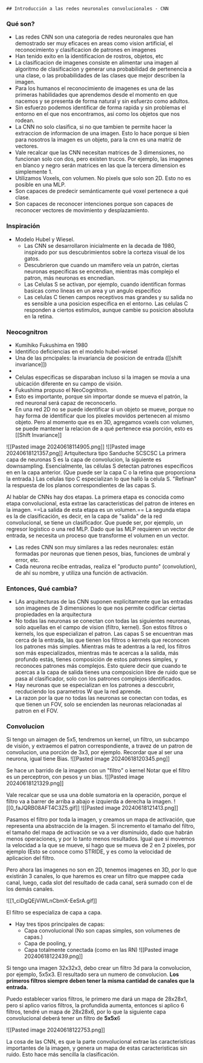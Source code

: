 	## Introducción a las redes neuronales convolucionales - CNN

### Qué son?

- Las redes CNN son una categoria de redes neuronales que han demostrado ser muy eficaces en areas como vision artificial, el reconocimiento y clasificacion de patrones en imagenes
- Han tenido exito en la identificacion de rostros, objetos, etc
- La clasificacion de imagenes consiste en alimentar una imagen al algoritmo de clasificacion y generar una probabilidad de pertenencia a una clase, o las probabilidades de las clases que mejor describen la imagen.
- Para los humanos el reconocimiento de imagenes es una de las primeras habilidades que aprendemos desde el momento en que nacemos y se presenta de forma natural y sin esfuerzo como adultos.
- Sin esfuerzo podemos identificar de forma rapida y sin problemas el entorno en el que nos encontramos, asi como los objetos que nos rodean.
- La CNN no solo clasifica, si no que tambien te permite hacer la extraccion de informacion de una imagen. Esto lo hace porque si bien para nosotros la imagen es un objeto, para la cnn es una matriz de vectores.
- Vale recalcar que las CNN necesitan matrices de 3 dimensiones, no funcionan solo con dos, pero existen trucos. Por ejemplo, las imagenes en blanco y negro serán matrices en las que la tercera dimension es simplemente 1.
- Utilizamos Voxels, con volumen. No pixels que solo son 2D. Esto no es posible en una MLP.
- Son capaces de predecir semánticamente qué voxel pertenece a qué clase.
- Son capaces de reconocer intenciones porque son capaces de reconocer vectores de movimiento y desplazamiento.
### Inspiración
- Modelo Hubel y Wiesel.
	- Las CNN se desarrollaron inicialmente en la decada de 1980, inspirado por sus descubrimientos sobre la corteza visual de los gatos.
	- Descubrieron que cuando un mamifero veía un patrón, ciertas neuronas especificas se encendian, mientras más complejo el patron, más neuronas es encnedian.
	- Las Celulas S se activan, por ejemplo, cuando identifican formas basicas como lineas en un area y un angulo especifico
	- Las celulas C tienen campos receptivos mas grandes y su salida no es sensible a una posicion especifica en el entorno. Las celulas C responden a ciertos estimulos, aunque cambie su posicion absoluta en la retina.
	

### Neocognitron
- Kumihiko Fukushima en 1980
- Identifico deficiencias en el modelo hubel-wiesel
- Una de las prncipales: la invariancia de posicion de entrada ([[shift invariance]])
- 
- Celulas especificas se disparaban incluso si la imagen se movia a una ubicación diferente en su campo de visión. 
- Fukushima propuso el NeoCognitron.
- Esto es importante, porque sin importar donde se mueva el patrón, la red neuronal será capaz de reconocerlo.
- En una red 2D no se puede identificar si un objeto se mueve, porque no hay forma de identificar que los pixeles movidos pertenecen al mismo objeto. Pero al momento que es en 3D, agregamos voxels con volumen, se puede mantener la relacion de a qué pertenece esa porción, esto es [[Shift Invariance]]

![[Pasted image 20240618114905.png]]
![[Pasted image 20240618121357.png]]
Artquitectura tipo Sanduche SCSCSC
La primera capa de neuronas S es la capa de convolucion, la siguiente es downsampling.
Esencialmente, las células S detectan patrones específicos en en la capa anterior. (Que puede ser la capa C o la retina que proporciona la entrada.)
Las celulas tipo C especializan lo que halló la celula S. "Refinan" la respuesta de los planos correspondientes de las capas S.

Al hablar de CNNs hay dos etapas.
La primera etapa es conocida como etapa convolucional, esta extrae las caracteristicas del patron de interes en la imagen. ==La salida de esta etapa es un volumen.== 
La segunda etapa es la de clasificación, es decir, en la capa de "salida" de la red convolucional, se tiene un clasificador. Que puede ser, por ejemplo, un regresor logistico o una red MLP.
Dado que las MLP requieren un vector de entrada, se necesita un proceso que transforme el volumen en un vector. 

- Las redes CNN son muy similares a las redes neuronales: están formadas por neuronas que tienen pesos, bias, funciones de umbral y error, etc.
- Cada neurona recibe entradas, realiza el "producto punto" (convolution), de ahí su nombre, y utiliza una función de activación.
### Entonces, Qué cambia?
- LAs arquitecturas de las CNN suponen explícitamente que las entradas son imagenes de 3 dimensiones lo que nos permite codificar ciertas propiedades en la arquitectura
- No todas las neuronas se conectan con todas las siguientes neuronas, solo aquellas en el campo de vision (filtro, kernel). Son estos filtros o kernels, los que especializan el patron. Las capas S se encuentran mas cerca de la entrada, las que tienen los filtros o kernels que reconocen los patrones más simples. Mientras más te adentras a la red, los filtros son más especializados, mientras más te acercas a la salida, más profundo estás, tienes composición de estos patrones simples, y reconoces patrones más complejos. Esto quiere decir que cuando te acercas a la capa de salida tienes una composicion libre de ruido que se pasa al clasificador, solo con los patrones complejos identificados.
- Hay neuronas que se especializan en los patrones a desccubrir, recduciendo los parametros W que la red aprende.
- La razon por la que no todas las neuronas se conectan con todas, es que tienen un FOV, solo se encienden las neuronas relacionadas al patron en el FOV.

### Convolucion

Si tengo un aimagen de 5x5, tendremos un kernel, un filtro, un subcampo de visión, y extraemos el patron correspondiente, a travez de un patron de convolucion, una porción de 3x3, por ejemplo. Recordar que al ser una neurona, igual tiene Bias.
![[Pasted image 20240618120345.png]]

Se hace un barrido de la imagen con un "filtro" o kernel
	Notar que el filtro es un perceptron, con pesos y un bias.
![[Pasted image 20240618121329.png]]

Vale recalcar que se usa una doble sumatoria en la operación, porque el filtro va a barrer de arriba a abajo e izquierda a derecha la imagen.
![[0_faJQRB08AFT4C3Z5.gif]]
![[Pasted image 20240618121413.png]]


Pasamos el filtro por toda la imagen, y creamos un mapa de activación, que representa una abstracción de la imagen.
Si incremento el tamaño del filtro, el tamaño del mapa de activación se va a ver disminuido, dado que habrán menos operaciones, y por lo tanto menos resultados. Igual que si movemos la velocidad a la que se mueve, si hago que se mueva de 2 en 2 pixeles, por ejemplo (Esto se conoce como STRIDE, y es como  la velocidad de aplicacion del filtro.

Pero ahora las imagenes no son en 2D, tenemos imagenes en 3D, por lo que existirán 3 canales, lo que haremos es crear un filtro que mappee cada canal, luego, cada slot del resultado de cada canal, será sumado con el de los demás canales.

![[1_ciDgQEjViWLnCbmX-EeSrA.gif]]

El filtro se especializa de capa a capa.
- Hay tres tipos principales de capas:
	- Capa convolucional (No son capas simples, son volumenes de capas.)
	- Capa de pooling, y
	- Capa totalmente conectada (como en las RN)
![[Pasted image 20240618122439.png]]

Si tengo una imagen 32x32x3, debo crear un filtro 3d para la convolucion, por ejemplo, 5x5x3.
El resultado sera un numero de convolucion. **Los primeros filtros siempre deben tener la misma cantidad de canales que la entrada.**

Puedo establecer varios filtros, le primero me dará un mapa de 28x28x1, pero si aplico varios filtros, la profundida aumenta, entonces si aplico 6 filtros, tendré un mapa de 28x28x6, por lo que la siguiente capa convolucional deberá tener un filtro de **5x5x**6

![[Pasted image 20240618122753.png]]

La cosa de las CNN, es que la parte convolucional extrae las caracteristicas importantes de la imagen, y genera un mapa de estas caracteristicas sin ruido. Esto hace más sencilla la clasificación.